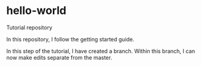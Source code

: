 # hello-world
Tutorial repository

In this repository, I follow the getting started guide. 

In this step of the tutorial, I have created a branch. Within this branch, I can now make edits separate from the master. 
